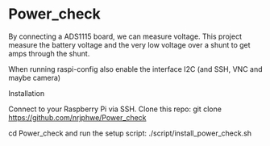 # Power_check
By connecting a ADS1115 board, we can measure voltage. 
This project measure the battery voltage and the very low voltage over a shunt to get amps through the shunt.

When running raspi-config also enable the interface I2C (and SSH, VNC and maybe camera)

Installation

Connect to your Raspberry Pi via SSH.
Clone this repo: git clone https://github.com/nrjphwe/Power_check

cd Power_check and run the setup script: ./script/install_power_check.sh
